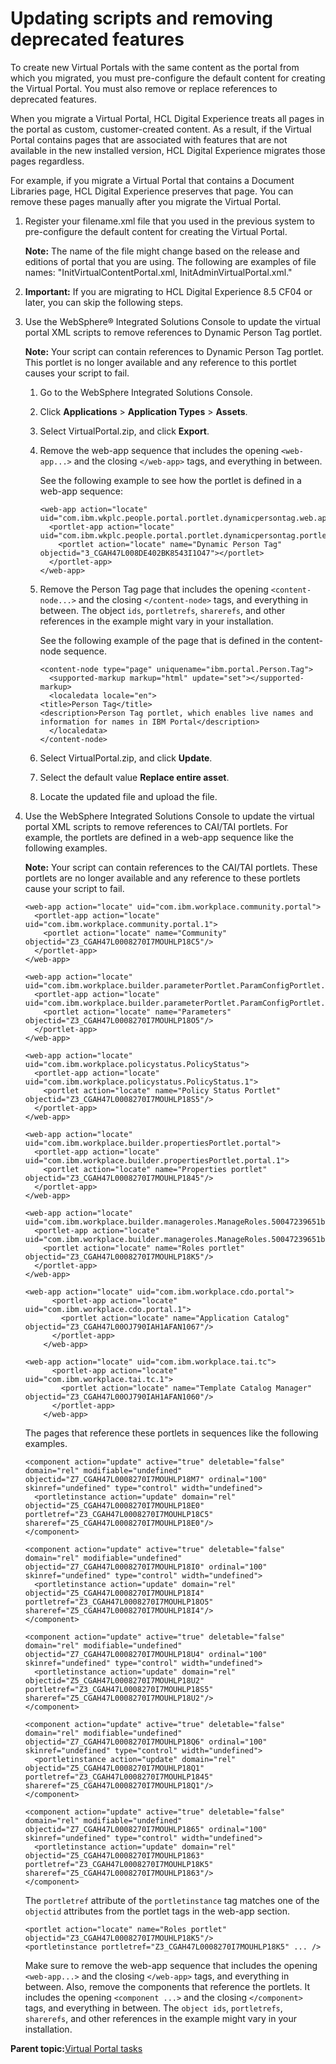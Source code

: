 # Updating scripts and removing deprecated features

To create new Virtual Portals with the same content as the portal from which you migrated, you must pre-configure the default content for creating the Virtual Portal. You must also remove or replace references to deprecated features.

When you migrate a Virtual Portal, HCL Digital Experience treats all pages in the portal as custom, customer-created content. As a result, if the Virtual Portal contains pages that are associated with features that are not available in the new installed version, HCL Digital Experience migrates those pages regardless.

For example, if you migrate a Virtual Portal that contains a Document Libraries page, HCL Digital Experience preserves that page. You can remove these pages manually after you migrate the Virtual Portal.

1.  Register your filename.xml file that you used in the previous system to pre-configure the default content for creating the Virtual Portal.

    **Note:** The name of the file might change based on the release and editions of portal that you are using. The following are examples of file names: "InitVirtualContentPortal.xml, InitAdminVirtualPortal.xml."

2.  **Important:** If you are migrating to HCL Digital Experience 8.5 CF04 or later, you can skip the following steps.

3.  Use the WebSphere® Integrated Solutions Console to update the virtual portal XML scripts to remove references to Dynamic Person Tag portlet.

    **Note:** Your script can contain references to Dynamic Person Tag portlet. This portlet is no longer available and any reference to this portlet causes your script to fail.

    1.  Go to the WebSphere Integrated Solutions Console.

    2.  Click **Applications** \> **Application Types** \> **Assets**.

    3.  Select VirtualPortal.zip, and click **Export**.

    4.  Remove the web-app sequence that includes the opening `<web-app...>` and the closing `</web-app>` tags, and everything in between.

        See the following example to see how the portlet is defined in a web-app sequence:

        ```
        <web-app action="locate" uid="com.ibm.wkplc.people.portal.portlet.dynamicpersontag.web.app">
          <portlet-app action="locate" uid="com.ibm.wkplc.people.portal.portlet.dynamicpersontag.portlet.app">
            <portlet action="locate" name="Dynamic Person Tag" objectid="3_CGAH47L008DE402BK8543I1O47"></portlet>
          </portlet-app>
        </web-app>
        ```

    5.  Remove the Person Tag page that includes the opening `<content-node...>` and the closing `</content-node>` tags, and everything in between. The object `ids`, `portletrefs`, `sharerefs`, and other references in the example might vary in your installation.

        See the following example of the page that is defined in the content-node sequence.

        ```
        <content-node type="page" uniquename="ibm.portal.Person.Tag">
          <supported-markup markup="html" update="set"></supported-markup>
          <localedata locale="en">
        <title>Person Tag</title>
        <description>Person Tag portlet, which enables live names and information for names in IBM Portal</description>
          </localedata>
        </content-node>
        ```

    6.  Select VirtualPortal.zip, and click **Update**.

    7.  Select the default value **Replace entire asset**.

    8.  Locate the updated file and upload the file.

4.  Use the WebSphere Integrated Solutions Console to update the virtual portal XML scripts to remove references to CAI/TAI portlets. For example, the portlets are defined in a web-app sequence like the following examples.

    **Note:** Your script can contain references to the CAI/TAI portlets. These portlets are no longer available and any reference to these portlets cause your script to fail.

    ```
    <web-app action="locate" uid="com.ibm.workplace.community.portal">
      <portlet-app action="locate" uid="com.ibm.workplace.community.portal.1">
        <portlet action="locate" name="Community" objectid="Z3_CGAH47L0008270I7MOUHLP18C5"/>
      </portlet-app>
    </web-app>
    ```

    ```
    <web-app action="locate" uid="com.ibm.workplace.builder.parameterPortlet.ParamConfigPortlet.40b0885181fd00171b3b9587aea11c02">
      <portlet-app action="locate" uid="com.ibm.workplace.builder.parameterPortlet.ParamConfigPortlet.40b0885181fd00171b3b9587aea11c02.1">
        <portlet action="locate" name="Parameters" objectid="Z3_CGAH47L0008270I7MOUHLP18O5"/>
      </portlet-app>
    </web-app>
    ```

    ```
    <web-app action="locate" uid="com.ibm.workplace.policystatus.PolicyStatus">
      <portlet-app action="locate" uid="com.ibm.workplace.policystatus.PolicyStatus.1">
        <portlet action="locate" name="Policy Status Portlet" objectid="Z3_CGAH47L0008270I7MOUHLP18S5"/>
      </portlet-app>
    </web-app>
    ```

    ```
    <web-app action="locate" uid="com.ibm.workplace.builder.propertiesPortlet.portal">
      <portlet-app action="locate" uid="com.ibm.workplace.builder.propertiesPortlet.portal.1">
        <portlet action="locate" name="Properties portlet" objectid="Z3_CGAH47L0008270I7MOUHLP1845"/>
      </portlet-app>
    </web-app>
    ```

    ```
    <web-app action="locate" uid="com.ibm.workplace.builder.manageroles.ManageRoles.50047239651b0018123cdeae474aa5c4">
      <portlet-app action="locate" uid="com.ibm.workplace.builder.manageroles.ManageRoles.50047239651b0018123cdeae474aa5c4.1">
        <portlet action="locate" name="Roles portlet" objectid="Z3_CGAH47L0008270I7MOUHLP18K5"/>
      </portlet-app>
    </web-app>
    ```

    ```
    <web-app action="locate" uid="com.ibm.workplace.cdo.portal">
          <portlet-app action="locate" uid="com.ibm.workplace.cdo.portal.1">
            <portlet action="locate" name="Application Catalog" objectid="Z3_CGAH47L00OJ790IAH1AFAN1067"/>
          </portlet-app>
        </web-app>
    ```

    ```
    <web-app action="locate" uid="com.ibm.workplace.tai.tc">
          <portlet-app action="locate" uid="com.ibm.workplace.tai.tc.1">
            <portlet action="locate" name="Template Catalog Manager" objectid="Z3_CGAH47L00OJ790IAH1AFAN1060"/>
          </portlet-app>
        </web-app>
    ```

    The pages that reference these portlets in sequences like the following examples.

    ```
    <component action="update" active="true" deletable="false" domain="rel" modifiable="undefined" objectid="Z7_CGAH47L0008270I7MOUHLP18M7" ordinal="100" skinref="undefined" type="control" width="undefined">
      <portletinstance action="update" domain="rel" objectid="Z5_CGAH47L0008270I7MOUHLP18E0" portletref="Z3_CGAH47L0008270I7MOUHLP18C5" shareref="Z5_CGAH47L0008270I7MOUHLP18E0"/>
    </component>
    ```

    ```
    <component action="update" active="true" deletable="false" domain="rel" modifiable="undefined" objectid="Z7_CGAH47L0008270I7MOUHLP18I0" ordinal="100" skinref="undefined" type="control" width="undefined">
      <portletinstance action="update" domain="rel" objectid="Z5_CGAH47L0008270I7MOUHLP18I4" portletref="Z3_CGAH47L0008270I7MOUHLP18O5" shareref="Z5_CGAH47L0008270I7MOUHLP18I4"/>
    </component>
    ```

    ```
    <component action="update" active="true" deletable="false" domain="rel" modifiable="undefined" objectid="Z7_CGAH47L0008270I7MOUHLP18U4" ordinal="100" skinref="undefined" type="control" width="undefined">
      <portletinstance action="update" domain="rel" objectid="Z5_CGAH47L0008270I7MOUHLP18U2" portletref="Z3_CGAH47L0008270I7MOUHLP18S5" shareref="Z5_CGAH47L0008270I7MOUHLP18U2"/>
    </component>
    ```

    ```
    <component action="update" active="true" deletable="false" domain="rel" modifiable="undefined" objectid="Z7_CGAH47L0008270I7MOUHLP18Q6" ordinal="100" skinref="undefined" type="control" width="undefined">
      <portletinstance action="update" domain="rel" objectid="Z5_CGAH47L0008270I7MOUHLP18Q1" portletref="Z3_CGAH47L0008270I7MOUHLP1845" shareref="Z5_CGAH47L0008270I7MOUHLP18Q1"/>
    </component>
    ```

    ```
    <component action="update" active="true" deletable="false" domain="rel" modifiable="undefined" objectid="Z7_CGAH47L0008270I7MOUHLP1865" ordinal="100" skinref="undefined" type="control" width="undefined">
      <portletinstance action="update" domain="rel" objectid="Z5_CGAH47L0008270I7MOUHLP1863" portletref="Z3_CGAH47L0008270I7MOUHLP18K5" shareref="Z5_CGAH47L0008270I7MOUHLP1863"/>
    </component>
    ```

    The `portletref` attribute of the `portletinstance` tag matches one of the `objectid` attributes from the portlet tags in the web-app section.

    ```
    <portlet action="locate" name="Roles portlet" objectid="Z3_CGAH47L0008270I7MOUHLP18K5"/>
    <portletinstance portletref="Z3_CGAH47L0008270I7MOUHLP18K5" ... />
    ```

    Make sure to remove the web-app sequence that includes the opening `<web-app...>` and the closing `</web-app>` tags, and everything in between. Also, remove the components that reference the portlets. It includes the opening `<component ...>` and the closing `</component>` tags, and everything in between. The `object ids`, `portletrefs`, `sharerefs`, and other references in the example might vary in your installation.


**Parent topic:**[Virtual Portal tasks](../migrate/virt_portal_post_mig.md)

